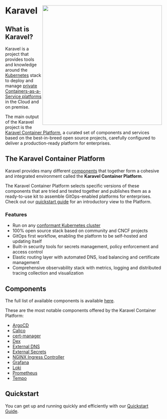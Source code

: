 # Karavel <img align="right" width=384 src="https://via.placeholder.com/384x200.png?text=Karavel%20Logo%20Here">

## What is Karavel?

Karavel is a project that provides tools and knowledge around the [Kubernetes]
stack to deploy and manage [private Containers-as-a-Service platforms] in the Cloud and on premise.

The main output of the Karavel project is the [Karavel Container Platform](#the-karavel-platform), a curated
set of components and services based on the best-in-breed open source projects, carefully configured to deliver
a production-ready platform for enterprises.

## The Karavel Container Platform

Karavel provides many different [components] that together form a cohesive and integrated environment
called the **Karavel Container Platform**.

The Karavel Container Platform selects specific versions of these components that are tried and tested together
and publishes them as a ready-to-use kit to assemble GitOps-enabled platforms for enterprises. Check out
our [quickstart guide] for an introductory view to the Platform.

### Features

- Run on any [conformant Kubernetes cluster]
- 100% open source stack based on community and CNCF projects
- GitOps first workflow, enabling the platform to be self-hosted and updating itself
- Built-in security tools for secrets management, policy enforcement and access control
- Elastic routing layer with automated DNS, load balancing and certificate management
- Comprehensive observability stack with metrics, logging and distributed tracing collection and visualization

## Components

The full list of available components is available [here](https://docs.karavel.io/components/).

These are the most notable components offered by the Karavel Container Platform:

- [ArgoCD]
- [Calico]
- [cert-manager]
- [Dex]
- [External DNS]
- [External Secrets]
- [NGINX Ingress Controller]
- [Grafana]
- [Loki]
- [Prometheus]
- [Tempo]

## Quickstart

You can get up and running quickly and efficiently with our [Quickstart Guide].

[Kubernetes]: https://kubernetes.io
[private Containers-as-a-Service platforms]: https://www.redhat.com/en/topics/cloud-computing/what-is-caas
[components]: https://docs.karavel.io/components
[quickstart guide]: https://docs.karavel.io/quickstart
[conformant Kubernetes cluster]: https://www.cncf.io/certification/software-conformance/
[ArgoCD]: https://docs.karavel.io/components/core/argocd
[Calico]: https://docs.karavel.io/components/core/calico
[cert-manager]: https://docs.karavel.io/components/core/cert-manager
[Dex]: https://docs.karavel.io/components/core/dex
[External DNS]: https://docs.karavel.io/components/core/external-dns
[External Secrets]: https://docs.karavel.io/components/core/external-secrets
[NGINX Ingress Controller]: https://docs.karavel.io/components/core/nginx-ingress-controller
[Grafana]: https://docs.karavel.io/components/observability/grafana
[Loki]: https://docs.karavel.io/components/observability/loki
[Prometheus]: https://docs.karavel.io/components/observability/prometheus
[Tempo]: https://docs.karavel.io/components/observability/tempo
